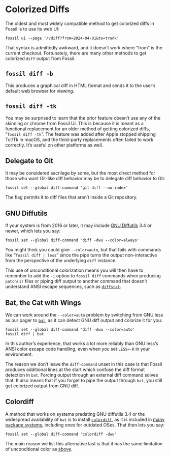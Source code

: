 # Colorized Diffs

The oldest and most widely compatible method to get colorized diffs in
Fossil is to use its web UI:

    fossil ui --page '/vdiff?from=2024-04-01&to=trunk'

That syntax is admittedly awkward, and it doesn’t work where “from” is
the current checkout.  Fortunately, there are many other methods to get
colorized `diff` output from Fossil.


<a id="ui"></a>
## `fossil diff -b`

This produces a graphical diff in HTML format and sends it to the
user’s default web browser for viewing.



<a id="ui"></a>
## `fossil diff -tk`

You may be surprised to learn that the prior feature doesn’t use any of
the skinning or chrome from Fossil UI. This is because it is meant as a
functional replacement for an older method of getting colorized diffs,
“`fossil diff -tk`”. The feature was added after Apple stopped shipping
Tcl/Tk in macOS, and the third-party replacements often failed to work
correctly. It’s useful on other platforms as well.


<a id="git"></a>
## Delegate to Git

It may be considered sacrilege by some, but the most direct method for
those who want Git-like diff behavior may be to delegate diff behavior
to Git:

    fossil set --global diff-command 'git diff --no-index'

The flag permits it to diff files that aren’t inside a Git repository.


<a id="diffutils"></a>
## GNU Diffutils

If your system is from 2016 or later, it may include [GNU Diffutils][gd]
3.4 or newer, which lets you say:

    fossil set --global diff-command 'diff -dwu --color=always'

You might think you could give `--color=auto`, but that fails with
commands like “`fossil diff | less`” since the pipe turns the output
non-interactive from the perspective of the underlying `diff` instance.

This use of unconditional colorization means you will then have to
remember to add the `-i` option to `fossil diff` commands when producing
`patch(1)` files or piping diff output to another command that doesn’t
understand ANSI escape sequences, such as [`diffstat`][ds].

[ds]: https://invisible-island.net/diffstat/
[gd]: https://www.gnu.org/software/diffutils/


<a id="bat"></a>
## Bat, the Cat with Wings

We can work around the `--color=auto` problem by switching from GNU less
as our pager to [`bat`][bat], as it can detect GNU diff output and
colorize it for you:

    fossil set --global diff-command 'diff -dwu --color=auto'
    fossil diff | bat

In this author’s experience, that works a lot more reliably than GNU
less’s ANSI color escape code handling, even when you set `LESS=-R` in
your environment.

The reason we don’t leave the `diff-command` unset in this case is that
Fossil produces additional lines at the start which confuse the diff
format detection in `bat`. Forcing output through an external diff
command solves that. It also means that if you forget to pipe the output
through `bat`, you still get colorized output from GNU diff.

[bat]: https://github.com/sharkdp/bat


<a id="colordiff"></a>
## Colordiff

A method that works on systems predating GNU diffutils 3.4 or the
widespread availability of `bat` is to install [`colordiff`][cdurl], as
it is included in [many package systems][cdpkg], including ones for
outdated OSes. That then lets you say:

    fossil set --global diff-command 'colordiff -dwu'

The main reason we list this alternative last is that it has the same
limitation of unconditional color as [above](#diffutils).

[cdurl]: https://www.colordiff.org/
[cdpkg]: https://repology.org/project/colordiff/versions

<div style="height:50em" id="this-space-intentionally-left-blank"></div>
